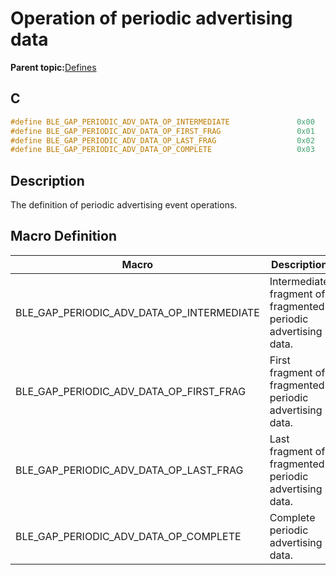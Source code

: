 # Operation of periodic advertising data

**Parent topic:**[Defines](GUID-9781CD29-3C4B-41EE-8F98-355D2AA99482.md)

## C

```c
#define BLE_GAP_PERIODIC_ADV_DATA_OP_INTERMEDIATE               0x00
#define BLE_GAP_PERIODIC_ADV_DATA_OP_FIRST_FRAG                 0x01
#define BLE_GAP_PERIODIC_ADV_DATA_OP_LAST_FRAG                  0x02
#define BLE_GAP_PERIODIC_ADV_DATA_OP_COMPLETE                   0x03
```

## Description

The definition of periodic advertising event operations.

## Macro Definition

|Macro|Description|
|-----|-----------|
|BLE\_GAP\_PERIODIC\_ADV\_DATA\_OP\_INTERMEDIATE|Intermediate fragment of fragmented periodic advertising data.|
|BLE\_GAP\_PERIODIC\_ADV\_DATA\_OP\_FIRST\_FRAG|First fragment of fragmented periodic advertising data.|
|BLE\_GAP\_PERIODIC\_ADV\_DATA\_OP\_LAST\_FRAG|Last fragment of fragmented periodic advertising data.|
|BLE\_GAP\_PERIODIC\_ADV\_DATA\_OP\_COMPLETE|Complete periodic advertising data.|

